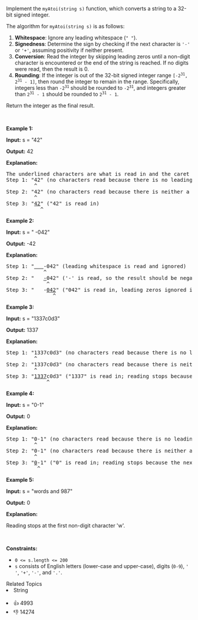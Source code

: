 <p>Implement the <code>myAtoi(string s)</code> function, which converts a string to a 32-bit signed integer.</p>

<p>The algorithm for <code>myAtoi(string s)</code> is as follows:</p>

<ol> 
 <li><strong>Whitespace</strong>: Ignore any leading whitespace (<code>" "</code>).</li> 
 <li><strong>Signedness</strong>: Determine the sign by checking if the next character is <code>'-'</code> or <code>'+'</code>, assuming positivity if neither present.</li> 
 <li><strong>Conversion</strong>: Read the integer by skipping leading zeros&nbsp;until a non-digit character is encountered or the end of the string is reached. If no digits were read, then the result is 0.</li> 
 <li><strong>Rounding</strong>: If the integer is out of the 32-bit signed integer range <code>[-2<sup>31</sup>, 2<sup>31</sup> - 1]</code>, then round the integer to remain in the range. Specifically, integers less than <code>-2<sup>31</sup></code> should be rounded to <code>-2<sup>31</sup></code>, and integers greater than <code>2<sup>31</sup> - 1</code> should be rounded to <code>2<sup>31</sup> - 1</code>.</li> 
</ol>

<p>Return the integer as the final result.</p>

<p>&nbsp;</p> 
<p><strong class="example">Example 1:</strong></p>

<div class="example-block"> 
 <p><strong>Input:</strong> <span class="example-io">s = "42"</span></p> 
</div>

<p><strong>Output:</strong> <span class="example-io">42</span></p>

<p><strong>Explanation:</strong></p>

<pre>
The underlined characters are what is read in and the caret is the current reader position.
Step 1: "42" (no characters read because there is no leading whitespace)
         ^
Step 2: "42" (no characters read because there is neither a '-' nor '+')
         ^
Step 3: "<u>42</u>" ("42" is read in)
           ^
</pre>


<p><strong class="example">Example 2:</strong></p>

<div class="example-block"> 
 <p><strong>Input:</strong> <span class="example-io">s = " -042"</span></p> 
</div>

<p><strong>Output:</strong> <span class="example-io">-42</span></p>

<p><strong>Explanation:</strong></p>

<pre>
Step 1: "<u>   </u>-042" (leading whitespace is read and ignored)
            ^
Step 2: "   <u>-</u>042" ('-' is read, so the result should be negative)
             ^
Step 3: "   -<u>042</u>" ("042" is read in, leading zeros ignored in the result)
               ^
</pre>


<p><strong class="example">Example 3:</strong></p>

<div class="example-block"> 
 <p><strong>Input:</strong> <span class="example-io">s = "1337c0d3"</span></p> 
</div>

<p><strong>Output:</strong> <span class="example-io">1337</span></p>

<p><strong>Explanation:</strong></p>

<pre>
Step 1: "1337c0d3" (no characters read because there is no leading whitespace)
         ^
Step 2: "1337c0d3" (no characters read because there is neither a '-' nor '+')
         ^
Step 3: "<u>1337</u>c0d3" ("1337" is read in; reading stops because the next character is a non-digit)
             ^
</pre>


<p><strong class="example">Example 4:</strong></p>

<div class="example-block"> 
 <p><strong>Input:</strong> <span class="example-io">s = "0-1"</span></p> 
</div>

<p><strong>Output:</strong> <span class="example-io">0</span></p>

<p><strong>Explanation:</strong></p>

<pre>
Step 1: "0-1" (no characters read because there is no leading whitespace)
         ^
Step 2: "0-1" (no characters read because there is neither a '-' nor '+')
         ^
Step 3: "<u>0</u>-1" ("0" is read in; reading stops because the next character is a non-digit)
          ^
</pre>


<p><strong class="example">Example 5:</strong></p>

<div class="example-block"> 
 <p><strong>Input:</strong> <span class="example-io">s = "words and 987"</span></p> 
</div>

<p><strong>Output:</strong> <span class="example-io">0</span></p>

<p><strong>Explanation:</strong></p>

<p>Reading stops at the first non-digit character 'w'.</p>

<p>&nbsp;</p> 
<p><strong>Constraints:</strong></p>

<ul> 
 <li><code>0 &lt;= s.length &lt;= 200</code></li> 
 <li><code>s</code> consists of English letters (lower-case and upper-case), digits (<code>0-9</code>), <code>' '</code>, <code>'+'</code>, <code>'-'</code>, and <code>'.'</code>.</li> 
</ul>

<div><div>Related Topics</div><div><li>String</li></div></div><br><div><li>👍 4993</li><li>👎 14274</li></div>